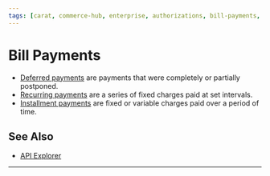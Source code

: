 ```yaml
---
tags: [carat, commerce-hub, enterprise, authorizations, bill-payments, deferred-payments, recurring-payments, installment-payments]
---
```



# Bill Payments

- [Deferred payments](?path=docs/Resources/Guides/Bill-Payments/Deferred-Payment.md) are payments that were completely or partially postponed.
- [Recurring payments](?path=docs/Resources/Guides/Bill-Payments/Recurring-Payment.md) are a series of fixed charges paid at set intervals.
- [Installment payments](?path=docs/Resources/Guides/Bill-Payments/Installment-Payment.md) are fixed or variable charges paid over a period of time.

## See Also

- [API Explorer](../api/?type=post&path=/payments/v1/charges)

---